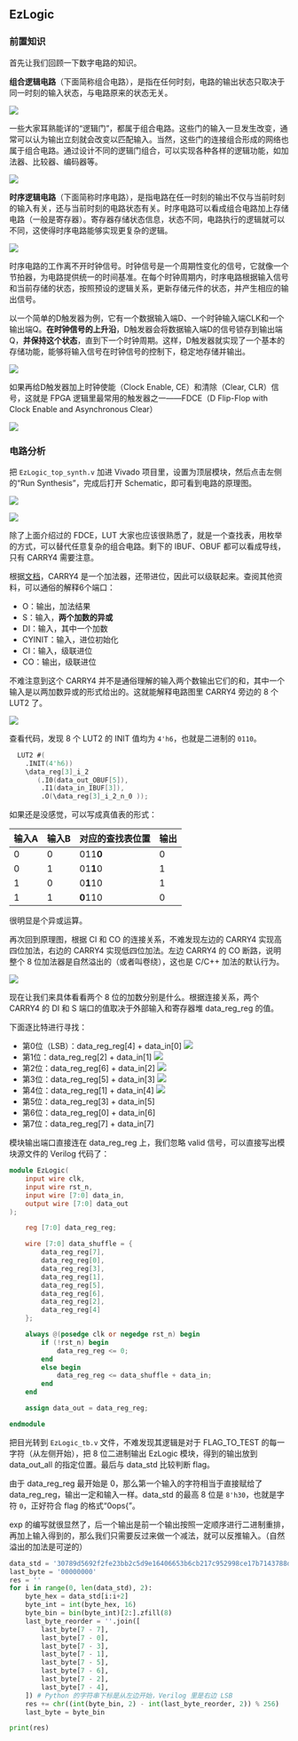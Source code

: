 ## EzLogic
### 前置知识
首先让我们回顾一下数字电路的知识。

**组合逻辑电路**（下面简称组合电路），是指在任何时刻，电路的输出状态只取决于同一时刻的输入状态，与电路原来的状态无关。

![](https://s2.loli.net/2025/01/23/yqWf5D3dzGmKkhn.png)

一些大家耳熟能详的“逻辑门”，都属于组合电路。这些门的输入一旦发生改变，通常可以认为输出立刻就会改变以匹配输入。当然，这些门的连接组合形成的网络也属于组合电路。通过设计不同的逻辑门组合，可以实现各种各样的逻辑功能，如加法器、比较器、编码器等。

![](https://s2.loli.net/2025/01/23/sVf9IU1peZ7auEb.png)

**时序逻辑电路**（下面简称时序电路），是指电路在任一时刻的输出不仅与当前时刻的输入有关，还与当前时刻的电路状态有关。时序电路可以看成组合电路加上存储电路（一般是寄存器）。寄存器存储状态信息，状态不同，电路执行的逻辑就可以不同，这使得时序电路能够实现更复杂的逻辑。

![](https://s2.loli.net/2025/01/23/SDEWdMgBlkzF1H5.png)

时序电路的工作离不开时钟信号。时钟信号是一个周期性变化的信号，它就像一个节拍器，为电路提供统一的时间基准。在每个时钟周期内，时序电路根据输入信号和当前存储的状态，按照预设的逻辑关系，更新存储元件的状态，并产生相应的输出信号。

以一个简单的D触发器为例，它有一个数据输入端D、一个时钟输入端CLK和一个输出端Q。**在时钟信号的上升沿**，D触发器会将数据输入端D的信号锁存到输出端Q，**并保持这个状态**，直到下一个时钟周期。这样，D触发器就实现了一个基本的存储功能，能够将输入信号在时钟信号的控制下，稳定地存储并输出。

![](https://s2.loli.net/2025/01/23/eCzBbgrVfLtQwc6.png)

如果再给D触发器加上时钟使能（Clock Enable, CE）和清除（Clear, CLR）信号，这就是 FPGA 逻辑里最常用的触发器之一——FDCE（D Flip-Flop with Clock Enable and Asynchronous Clear）

![](https://s2.loli.net/2025/01/23/Y2Ruplk3WAGfxdj.png)

### 电路分析
把 `EzLogic_top_synth.v` 加进 Vivado 项目里，设置为顶层模块，然后点击左侧的“Run Synthesis”，完成后打开 Schematic，即可看到电路的原理图。

![](https://s2.loli.net/2025/01/23/ROHedfUuTGqmkc8.png)

![](https://s2.loli.net/2025/01/23/AkRdgpaQz8NLvEq.png)

除了上面介绍过的 FDCE，LUT 大家也应该很熟悉了，就是一个查找表，用枚举的方式，可以替代任意复杂的组合电路。剩下的 IBUF、OBUF 都可以看成导线，只有 CARRY4 需要注意。

根据[文档](https://docs.amd.com/r/en-US/ug953-vivado-7series-libraries/CARRY4)，CARRY4 是一个加法器，还带进位，因此可以级联起来。查阅其他资料，可以通俗的解释6个端口：
- O：输出，加法结果
- S：输入，**两个加数的异或**
- DI：输入，其中一个加数
- CYINIT：输入，进位初始化
- CI：输入，级联进位
- CO：输出，级联进位

不难注意到这个 CARRY4 并不是通俗理解的输入两个数输出它们的和，其中一个输入是以两加数异或的形式给出的。这就能解释电路图里 CARRY4 旁边的 8 个 LUT2 了。

![](https://s2.loli.net/2025/01/23/huedjswLIBiCE3l.png)

查看代码，发现 8 个 LUT2 的 INIT 值均为 `4'h6`，也就是二进制的 `0110`。

```verilog
  LUT2 #(
    .INIT(4'h6)) 
    \data_reg[3]_i_2 
       (.I0(data_out_OBUF[5]),
        .I1(data_in_IBUF[3]),
        .O(\data_reg[3]_i_2_n_0 ));
```

如果还是没感觉，可以写成真值表的形式：

|输入A|输入B|对应的查找表位置|输出|
|---|---|---|---|
|0|0|011**0**|0|
|0|1|01**1**0|1|
|1|0|0**1**10|1|
|1|1|**0**110|0|

很明显是个异或运算。

再次回到原理图，根据 CI 和 CO 的连接关系，不难发现左边的 CARRY4 实现高四位加法，右边的 CARRY4 实现低四位加法。左边 CARRY4 的 CO 断路，说明整个 8 位加法器是自然溢出的（或者叫卷绕），这也是 C/C++ 加法的默认行为。

![](https://s2.loli.net/2025/01/23/fiM7596lJrCFpwG.png)

现在让我们来具体看看两个 8 位的加数分别是什么。根据连接关系，两个 CARRY4 的 DI 和 S 端口的值取决于外部输入和寄存器堆 data_reg_reg 的值。

下面逐比特进行寻找：
- 第0位（LSB）：data_reg_reg[4] + data_in[0]
![](https://s2.loli.net/2025/01/23/wQ9q7gLIc4y3pnX.png)
- 第1位：data_reg_reg[2] + data_in[1]
![](https://s2.loli.net/2025/01/23/dbgsyOIG3U9VZxC.png)
- 第2位：data_reg_reg[6] + data_in[2]
![](https://s2.loli.net/2025/01/23/PDZb6FsIY5ocCEm.png)
- 第3位：data_reg_reg[5] + data_in[3]
![](https://s2.loli.net/2025/01/23/JdgqpN1eP7ujTc8.png)
- 第4位：data_reg_reg[1] + data_in[4]
![](https://s2.loli.net/2025/01/23/VPM3B19LtGiUrsh.png)
- 第5位：data_reg_reg[3] + data_in[5]
- 第6位：data_reg_reg[0] + data_in[6]
- 第7位：data_reg_reg[7] + data_in[7]

模块输出端口直接连在 data_reg_reg 上，我们忽略 valid 信号，可以直接写出模块源文件的 Verilog 代码了：

```verilog
module EzLogic(
    input wire clk,
    input wire rst_n,
    input wire [7:0] data_in,
    output wire [7:0] data_out
);

    reg [7:0] data_reg_reg;

    wire [7:0] data_shuffle = {
        data_reg_reg[7], 
        data_reg_reg[0], 
        data_reg_reg[3], 
        data_reg_reg[1], 
        data_reg_reg[5], 
        data_reg_reg[6], 
        data_reg_reg[2],
        data_reg_reg[4]
    };

    always @(posedge clk or negedge rst_n) begin
        if (!rst_n) begin
            data_reg_reg <= 0;
        end
        else begin
            data_reg_reg <= data_shuffle + data_in;
        end
    end

    assign data_out = data_reg_reg;

endmodule
```

把目光转到 `EzLogic_tb.v` 文件，不难发现其逻辑是对于 FLAG_TO_TEST 的每一字符（从左侧开始），把 8 位二进制输出 EzLogic 模块，得到的输出放到 data_out_all 的指定位置。最后与 data_std 比较判断 flag。

由于 data_reg_reg 最开始是 0，那么第一个输入的字符相当于直接赋给了 data_reg_reg，输出一定和输入一样。data_std 的最高 8 位是 `8'h30`，也就是字符 `0`，正好符合 flag 的格式“0ops{”。

exp 的编写就很显然了，后一个输出是前一个输出按照一定顺序进行二进制重排，再加上输入得到的，那么我们只需要反过来做一个减法，就可以反推输入。（自然溢出的加法是可逆的）

```python
data_std = '30789d5692f2fe23bb2c5d9e16406653b6cb217c952998ce17b7143788d949952680b4bce4c30a96c753'
last_byte = '00000000'
res = ''
for i in range(0, len(data_std), 2):
    byte_hex = data_std[i:i+2]
    byte_int = int(byte_hex, 16)
    byte_bin = bin(byte_int)[2:].zfill(8)
    last_byte_reorder = ''.join([
        last_byte[7 - 7],
        last_byte[7 - 0],
        last_byte[7 - 3],
        last_byte[7 - 1],
        last_byte[7 - 5],
        last_byte[7 - 6],
        last_byte[7 - 2],
        last_byte[7 - 4],
    ]) # Python 的字符串下标是从左边开始，Verilog 里是右边 LSB
    res += chr((int(byte_bin, 2) - int(last_byte_reorder, 2)) % 256)
    last_byte = byte_bin

print(res)
```